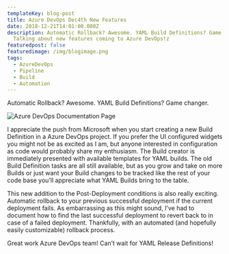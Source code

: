 ```yaml
---
templateKey: blog-post
title: Azure DevOps Dec4th New Features
date: 2018-12-21T14:01:00.000Z
description: Automatic Rollback? Awesome. YAML Build Definitions? Game changer.
  Talking about new features coming to Azure DevOps!z
featuredpost: false
featuredimage: /img/blogimage.png
tags:
  - AzureDevOps
  - Pipeline
  - Build
  - Automation
---
```

Automatic Rollback? Awesome. YAML Build Definitions? Game changer.

![Azure DevOps Documentation Page](/img/blogimage.png "Azure DevOps Documentation")

I appreciate the push from Microsoft when you start creating a new Build Definition in a Azure DevOps project. If you prefer the UI configured widgets you might not be as excited as I am, but anyone interested in configuration as code would probably share my enthusiasm. The Build creator is immediately presented with available templates for YAML builds. The old Build Definition tasks are all still available, but as you grow and take on more Builds or just want your Build changes to be tracked like the rest of your code base you’ll appreciate what YAML Builds bring to the table.

This new addition to the Post-Deployment conditions is also really exciting. Automatic rollback to your previous successful deployment if the current deployment fails. As embarrassing as this might sound, I’ve had to document how to find the last successful deployment to revert back to in case of a failed deployment. Thankfully, with an automated (and hopefully easily customizable) rollback process.

Great work Azure DevOps team! Can’t wait for YAML Release Definitions!